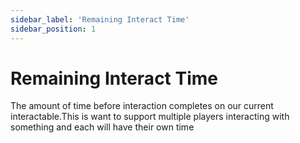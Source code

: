 ```yaml
---
sidebar_label: 'Remaining Interact Time'
sidebar_position: 1
---
```


# Remaining Interact Time

The amount of time before interaction completes on our current interactable.This is want to support multiple players interacting with something and each will have their own time
